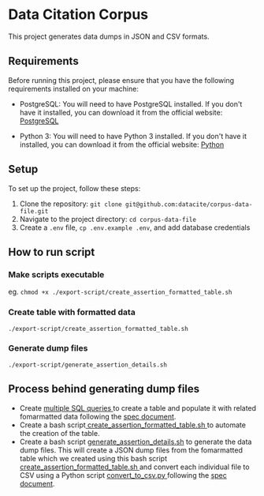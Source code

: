 # Data Citation Corpus

This project generates data dumps in JSON and CSV formats.

## Requirements

Before running this project, please ensure that you have the following requirements installed on your machine:

- PostgreSQL: You will need to have PostgreSQL installed. If you don't have it installed, you can download it from the official website: [PostgreSQL](https://www.postgresql.org/)

- Python 3: You will need to have Python 3 installed. If you don't have it installed, you can download it from the official website: [Python](https://www.python.org/)

## Setup

To set up the project, follow these steps:

1. Clone the repository: `git clone git@github.com:datacite/corpus-data-file.git`
2. Navigate to the project directory: `cd corpus-data-file`
3. Create a `.env` file, `cp .env.example .env`, and add database credentials

## How to run script

### Make scripts executable
eg. `chmod +x ./export-script/create_assertion_formatted_table.sh`

### Create table with formatted data
`./export-script/create_assertion_formatted_table.sh`

### Generate dump files
`./export-script/generate_assertion_details.sh`

## Process behind generating dump files

-  Create [multiple SQL queries ](https://github.com/datacite/corpus-data-file/blob/main/sql-queries/assertion_details_multiple_queries.sql) to create a table and populate it with related fomarmatted data following the [spec document](https://docs.google.com/document/d/1mIbsjr_RFUj3sqJ4LaWEhSAzWkL50blIhttuhAgyWXg/edit#heading=h.etz4yswwhta9).
-  Create a bash script[ create_assertion_formatted_table.sh ](https://github.com/datacite/corpus-data-file/blob/main/export-script/create_assertion_formatted_table.sh) to automate the creation of the table.
-  Create a bash script [generate_assertion_details.sh](https://github.com/datacite/corpus-data-file/blob/main/export-script/generate_assertion_details.sh) to generate the data dump files.
This will create a JSON dump files from the fomarmatted table which we created using this bash script [ create_assertion_formatted_table.sh ](https://github.com/datacite/corpus-data-file/blob/main/export-script/create_assertion_formatted_table.sh) and convert each individual file to CSV using a Python script [convert_to_csv.py ](https://github.com/datacite/corpus-data-file/blob/main/export-script/convert_to_csv.py)
 following the [spec document](https://docs.google.com/document/d/1mIbsjr_RFUj3sqJ4LaWEhSAzWkL50blIhttuhAgyWXg/edit#heading=h.etz4yswwhta9).